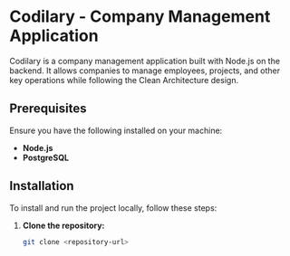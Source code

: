 # Codilary - Company Management Application

Codilary is a company management application built with Node.js on the backend. It allows companies to manage employees, projects, and other key operations while following the Clean Architecture design.

## Prerequisites

Ensure you have the following installed on your machine:

- **Node.js**
- **PostgreSQL**

## Installation

To install and run the project locally, follow these steps:

1. **Clone the repository:**

   ```bash
   git clone <repository-url>